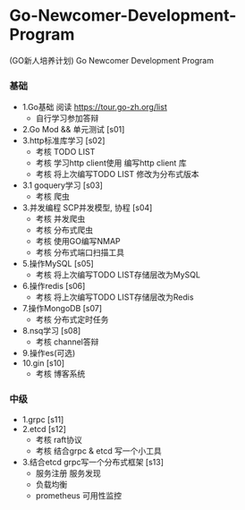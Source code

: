 # Go-Newcomer-Development-Program
(GO新人培养计划) Go Newcomer Development Program
### 基础
- 1.Go基础 阅读 https://tour.go-zh.org/list  
    - 自行学习参加答辩
- 2.Go Mod && 单元测试 [s01]
- 3.http标准库学习 [s02]
    - 考核 TODO LIST
    - 考核 学习http client使用 编写http client 库
    - 考核 将上次编写TODO LIST 修改为分布式版本
- 3.1 goquery学习 [s03]
    - 考核 爬虫 
- 3.并发编程 SCP并发模型, 协程  [s04]
    - 考核 并发爬虫
    - 考核 分布式爬虫
    - 考核 使用GO编写NMAP
    - 考核 分布式端口扫描工具
- 5.操作MySQL [s05]
    - 考核 将上次编写TODO LIST存储层改为MySQL
- 6.操作redis [s06]
    - 考核 将上次编写TODO LIST存储层改为Redis
- 7.操作MongoDB [s07]
    - 考核 分布式定时任务
- 8.nsq学习 [s08]
    - 考核 channel答辩
- 9.操作es(可选)
- 10.gin [s10]
    - 考核 博客系统
### 中级
- 1.grpc [s11]
- 2.etcd [s12]
    - 考核 raft协议
    - 考核 结合grpc & etcd 写一个小工具
- 3.结合etcd grpc写一个分布式框架 [s13]
    - 服务注册 服务发现
    - 负载均衡
    - prometheus 可用性监控
